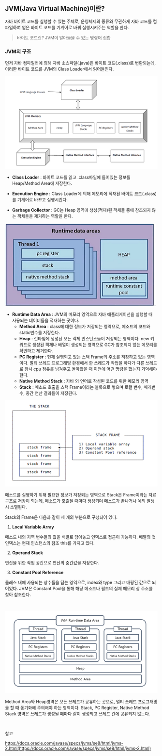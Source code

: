 ## JVM(Java Virtual Machine)이란?

자바 바이트 코드를 실행할 수 있는 주체로, 운영체제의 종류와 무관하게 자바 코드를 컴파일하여 얻은 바이트 코드를 기계어로 바꿔 실행시켜주는 역할을 한다.

> 바이트 코드란? JVM이 알아들을 수 있는 명령어 집합

### JVM의 구조

먼저 자바 컴파일러에 의해 자바 소스파일(.java)은 바이트 코드(.class)로 변환되는데, 이러한 바이트 코드를 JVM의 Class Loader에서 읽어들인다.

![img](https://github.com/dilmah0203/TIL/blob/main/Image/JVM.png)

- **Class Loader** : 바이트 코드를 읽고 .class파일에 들어있는 정보를 Heap/Method Area에 저장한다.

- **Execution Engine** : Class Loader에 의해 메모리에 적재된 바이트 코드(.class)를 기계어로 바꾸고 실행시킨다.

- **Garbage Collector** : GC는 Heap 영역에 생성(적재)된 객체들 중에 참조되지 않는 객체들을 제거하는 역할을 한다.

![img2](https://github.com/dilmah0203/TIL/blob/main/Image/Runtime%20Data%20Area.png)

- **Runtime Data Area** : JVM의 메모리 영역으로 자바 애플리케이션을 실행할 때 사용되는 데이터들을 적재하는 곳이다.
  - **Method Area** : class에 대한 정보가 저장되는 영역으로, 메소드의 코드와 static변수를 저장한다.
   - **Heap** : 런타임에 생성된 모든 객체 인스턴스들이 저장되는 영역이다. new 키워드로 생성된 객체나 배열이 생성되는 영역으로 GC가 참조되지 않는 메모리를 확인하고 제거한다.
   - **PC Register** : 현재 실행되고 있는 스택 Frame의 주소를 저장하고 있는 영역이다. 멀티 쓰레드 프로그래밍 환경에서 한 쓰레드가 작업을 하다가 다른 쓰레드로 잠시 cpu 점유를 넘겨주고 돌아왔을 때 이전에 어떤 명령을 했는지 기억해야 한다. 
   - **Native Method Stack** : 자바 외 언어로 작성된 코드를 위한 메모리 영역
   - **Stack** : 메소드 호출을 스택 Frame이라는 블록으로 쌓으며 로컬 변수, 매개변수, 중간 연산 결과들이 저장된다.

![img3](https://github.com/dilmah0203/TIL/blob/main/Image/Stack%20Frame.png)

메소드를 실행하기 위해 필요한 정보가 저장되는 영역으로 Stack은 Frame이라는 자료구조로 저장이 되는데, 메소드가 호출될 때마다 생성되며 메소드가 끝나거나 예외 발생 시 소멸된다.

Stack의 Frame은 다음과 같이 세 개의 부분으로 구성되어 있다.

   1. **Local Variable Array**

메소드 내의 지역 변수들의 값을 배열로 담아놓고 인덱스로 접근이 가능하다. 배열의 첫 인덱스는 현재 인스턴스의 참조 this를 가지고 있다.
 
   2. **Operand Stack**

   연산을 위한 작업 공간으로 연산의 중간값을 저장한다.

   3. **Constant Pool Reference**

   클래스 내에 사용되는 상수들을 담는 영역으로, index와 type 그리고 매핑된 값으로 되어있다. JVM은 Constant Pool을 통해 해당 메소드나 필드의 실제 메모리 상 주소를 찾아 참조한다.

<br>

![img4](https://github.com/dilmah0203/TIL/blob/main/Image/Run-time%20Data%20Area1.png)

Method Area와 Heap영역은 모든 쓰레드가 공유하는 곳으로, 멀티 쓰레드 프로그래밍을 할 때 동기화에 주의해야 하는 영역이다.
Stack, PC Register, Native Method Stack 영역은 쓰레드가 생성될 때마다 같이 생성되고 쓰레드 간에 공유되지 않는다.

<br>

참고

https://docs.oracle.com/javase/specs/jvms/se8/html/jvms-2.html(https://docs.oracle.com/javase/specs/jvms/se8/html/jvms-2.html)



